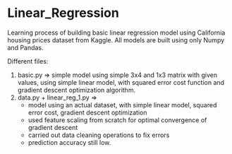 # Linear_Regression

Learning process of building basic linear regression model using California housing prices dataset from Kaggle. All models are built using only Numpy and Pandas. 

Different files:
1. basic.py => simple model using simple 3x4 and 1x3 matrix with given values, using simple linear model, with squared error cost function and gradient descent optimization algorithm.
2. data.py + linear_reg_1.py =>
   - model using an actual dataset, with simple linear model, squared error cost, gradient descent optimization
   - used feature scaling from scratch for optimal convergence of gradient descent
   - carried out data cleaning operations to fix errors
   - prediction accuracy still low. 
